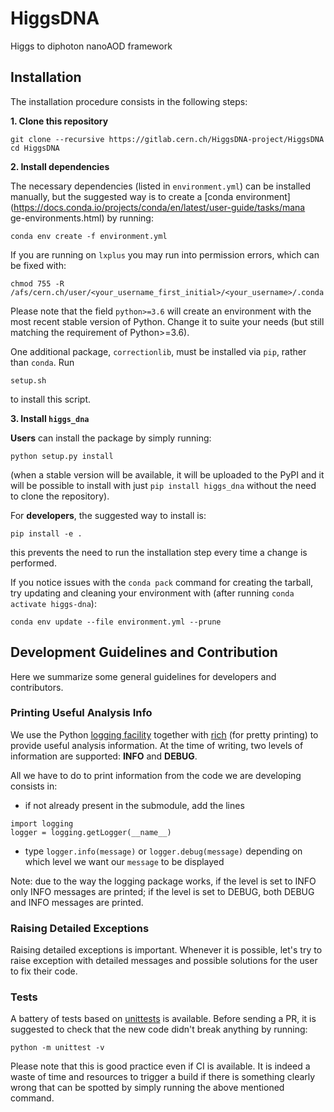 # HiggsDNA  
Higgs to diphoton nanoAOD framework  
  
## Installation  
  
The installation procedure consists in the following steps:  
  
**1. Clone this repository**  
```  
git clone --recursive https://gitlab.cern.ch/HiggsDNA-project/HiggsDNA  
cd HiggsDNA  
```  
**2. Install dependencies**  
  
The necessary dependencies (listed in ```environment.yml```) can be installed manually, but the suggested way is to create a [conda environment](https://docs.conda.io/projects/conda/en/latest/user-guide/tasks/mana  
ge-environments.html) by running:  
```  
conda env create -f environment.yml  
```  

If you are running on `lxplus` you may run into permission errors, which can be fixed with:
```
chmod 755 -R /afs/cern.ch/user/<your_username_first_initial>/<your_username>/.conda
```

Please note that the field ```python>=3.6``` will create an environment with the most recent stable version of Python. Change it to suite your needs (but still matching the requirement of Python>=3.6).  

One additional package, `correctionlib`, must be installed via `pip`, rather than `conda`. Run
```
setup.sh
```
to install this script.
  
**3. Install ```higgs_dna```**  
  
**Users** can install the package by simply running:  
```  
python setup.py install  
```  
(when a stable version will be available, it will be uploaded to the PyPI and it will be possible to install with just ```pip install higgs_dna``` without the need to clone the repository).  
  
  
For **developers**, the suggested way to install is:  
```  
pip install -e .  
```  
this prevents the need to run the installation step every time a change is performed.

If you notice issues with the ```conda pack``` command for creating the tarball, try updating and cleaning your environment with (after running ```conda activate higgs-dna```):
```
conda env update --file environment.yml --prune
```

## Development Guidelines and Contribution
Here we summarize some general guidelines for developers and contributors.

### Printing Useful Analysis Info
We use the Python [logging facility](https://docs.python.org/3/library/logging.html) together with [rich](https://github.com/willmcgugan/rich) (for pretty printing) to provide useful analysis information. At the time of writing, two levels of information are supported: **INFO** and **DEBUG**.

All we have to do to print information from the code we are developing consists in:

- if not already present in the submodule, add the lines 
```
import logging
logger = logging.getLogger(__name__)
```
- type ```logger.info(message)``` or ```logger.debug(message)``` depending on which level we want our ```message``` to be displayed

Note: due to the way the logging package works, if the level is set to INFO only INFO messages are printed; if the level is set to DEBUG, both DEBUG and INFO messages are printed.

### Raising Detailed Exceptions

Raising detailed exceptions is important. Whenever it is possible, let's try to raise exception with detailed messages and possible solutions for the user to fix their code.

### Tests

A battery of tests based on [unittests](https://docs.python.org/3/library/unittest.html) is available. Before sending a PR, it is suggested to check that the new code didn't break anything by running:

```
python -m unittest -v
``` 

Please note that this is good practice even if CI is available. It is indeed a waste of time and resources to trigger a build if there is something clearly wrong that can be spotted by simply running the above mentioned command.
